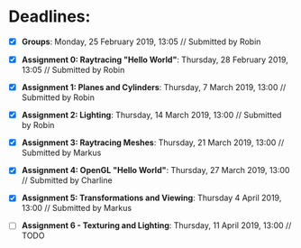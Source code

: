 # Deadlines:

- [x] **Groups**: Monday, 25 February 2019, 13:05 // Submitted by Robin
- [x] **Assignment 0: Raytracing "Hello World"**: Thursday, 28 February 2019, 13:05 // Submitted by Robin
- [x] **Assignment 1: Planes and Cylinders**: Thursday, 7 March 2019, 13:00 // Submitted by Robin
- [x] **Assignment 2: Lighting**: Thursday, 14 March 2019, 13:00 // Submitted by Robin
- [x] **Assignment 3: Raytracing Meshes**: Thursday, 21 March 2019, 13:00 // Submitted by Markus
- [x] **Assignment 4: OpenGL "Hello World"**: Thursday, 27 March 2019, 13:00 // Submitted by Charline
- [x] **Assignment 5: Transformations and Viewing**: Thursday 4 April 2019, 13:00 // Submitted by Markus
- [ ] **Assignment 6 - Texturing and Lighting**: Thursday, 11 April 2019, 13:00 // TODO

